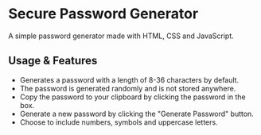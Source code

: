 # Secure Password Generator

A simple password generator made with HTML, CSS and JavaScript. 

## Usage & Features

* Generates a password with a length of 8-36 characters by default.
* The password is generated randomly and is not stored anywhere. 
* Copy the password to your clipboard by clicking the password in the box. 
* Generate a new password by clicking the "Generate Password" button.
* Choose to include numbers, symbols and uppercase letters. 
